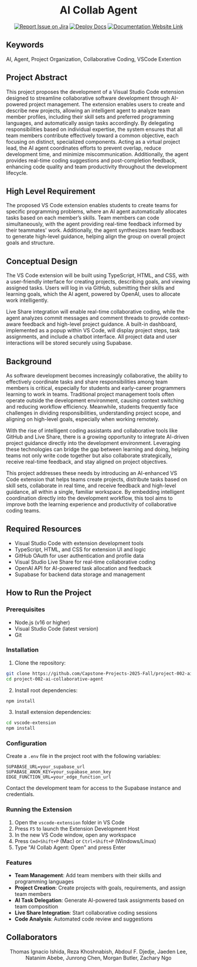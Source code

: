 <div align="center">

# AI Collab Agent

[![Report Issue on Jira](https://img.shields.io/badge/Report%20Issues-Jira-0052CC?style=flat&logo=jira-software)](https://temple-cis-projects-in-cs.atlassian.net/jira/software/c/projects/DT/issues)
[![Deploy Docs](https://github.com/ApplebaumIan/tu-cis-4398-docs-template/actions/workflows/deploy.yml/badge.svg)](https://github.com/ApplebaumIan/tu-cis-4398-docs-template/actions/workflows/deploy.yml)
[![Documentation Website Link](https://img.shields.io/badge/-Documentation%20Website-brightgreen)](https://capstone-projects-2025-fall.github.io/project-002-ai-collaborative-agent/)


</div>

## Keywords

AI, Agent, Project Organization, Collaborative Coding, VSCode Extention

## Project Abstract

This project proposes the development of a Visual Studio Code extension designed to streamline collaborative software development through AI-powered project management. The extension enables users to create and describe new projects, allowing an intelligent agent to analyze team member profiles, including their skill sets and preferred programming languages, and automatically assign tasks accordingly. By delegating responsibilities based on individual expertise, the system ensures that all team members contribute effectively toward a common objective, each focusing on distinct, specialized components. Acting as a virtual project lead, the AI agent coordinates efforts to prevent overlap, reduce development time, and minimize miscommunication. Additionally, the agent provides real-time coding suggestions and post-completion feedback, enhancing code quality and team productivity throughout the development lifecycle.

## High Level Requirement

The proposed VS Code extension enables students to create teams for specific programming problems, where an AI agent automatically allocates tasks based on each member’s skills. Team members can code simultaneously, with the agent providing real-time feedback informed by their teammates' work. Additionally, the agent synthesizes team feedback to generate high-level guidance, helping align the group on overall project goals and structure.

## Conceptual Design

The VS Code extension will be built using TypeScript, HTML, and CSS, with a user-friendly interface for creating projects, describing goals, and viewing assigned tasks. Users will log in via GitHub, submitting their skills and learning goals, which the AI agent, powered by OpenAI, uses to allocate work intelligently.

Live Share integration will enable real-time collaborative coding, while the agent analyzes commit messages and comment threads to provide context-aware feedback and high-level project guidance. A built-in dashboard, implemented as a popup within VS Code, will display project steps, task assignments, and include a chatbot interface. All project data and user interactions will be stored securely using Supabase.

## Background

As software development becomes increasingly collaborative, the ability to effectively coordinate tasks and share responsibilities among team members is critical, especially for students and early-career programmers learning to work in teams. Traditional project management tools often operate outside the development environment, causing context switching and reducing workflow efficiency. Meanwhile, students frequently face challenges in dividing responsibilities, understanding project scope, and aligning on high-level goals, especially when working remotely.

With the rise of intelligent coding assistants and collaborative tools like GitHub and Live Share, there is a growing opportunity to integrate AI-driven project guidance directly into the development environment. Leveraging these technologies can bridge the gap between learning and doing, helping teams not only write code together but also collaborate strategically, receive real-time feedback, and stay aligned on project objectives.

This project addresses these needs by introducing an AI-enhanced VS Code extension that helps teams create projects, distribute tasks based on skill sets, collaborate in real time, and receive feedback and high-level guidance, all within a single, familiar workspace. By embedding intelligent coordination directly into the development workflow, this tool aims to improve both the learning experience and productivity of collaborative coding teams.

## Required Resources

- Visual Studio Code with extension development tools
- TypeScript, HTML, and CSS for extension UI and logic
- GitHub OAuth for user authentication and profile data
- Visual Studio Live Share for real-time collaborative coding
- OpenAI API for AI-powered task allocation and feedback
- Supabase for backend data storage and management

## How to Run the Project

### Prerequisites

- Node.js (v16 or higher)
- Visual Studio Code (latest version)
- Git

### Installation

1. Clone the repository:
```bash
git clone https://github.com/Capstone-Projects-2025-Fall/project-002-ai-collaborative-agent.git
cd project-002-ai-collaborative-agent
```

2. Install root dependencies:
```bash
npm install
```

3. Install extension dependencies:
```bash
cd vscode-extension
npm install
```

### Configuration

Create a `.env` file in the project root with the following variables:

```
SUPABASE_URL=your_supabase_url
SUPABASE_ANON_KEY=your_supabase_anon_key
EDGE_FUNCTION_URL=your_edge_function_url
```

Contact the development team for access to the Supabase instance and credentials.

### Running the Extension

1. Open the `vscode-extension` folder in VS Code
2. Press `F5` to launch the Extension Development Host
3. In the new VS Code window, open any workspace
4. Press `Cmd+Shift+P` (Mac) or `Ctrl+Shift+P` (Windows/Linux)
5. Type "AI Collab Agent: Open" and press Enter

### Features

- **Team Management**: Add team members with their skills and programming languages
- **Project Creation**: Create projects with goals, requirements, and assign team members
- **AI Task Delegation**: Generate AI-powered task assignments based on team composition
- **Live Share Integration**: Start collaborative coding sessions
- **Code Analysis**: Automated code review and suggestions

## Collaborators

<div align="center">

Thomas Ignacio Ishida, Reza Khoshnabish, Abdoul F. Djedje, Jaeden Lee, Natanim Abebe, Junrong Chen, Morgan Butler, Zachary Ngo

</div>
